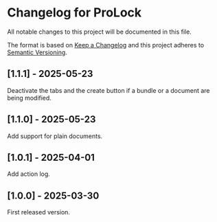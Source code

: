 # Changelog for ProLock

All notable changes to this project will be documented in this file.

The format is based on [Keep a Changelog](http://keepachangelog.com/en/1.0.0/) and this
project adheres to [Semantic Versioning](https://semver.org/spec/v2.0.0.html).

## [1.1.1] - 2025-05-23

Deactivate the tabs and the create button if a bundle or a document are being modified.

## [1.1.0] - 2025-05-23

Add support for plain documents.

## [1.0.1] - 2025-04-01

Add action log.

## [1.0.0] - 2025-03-30

First released version.
